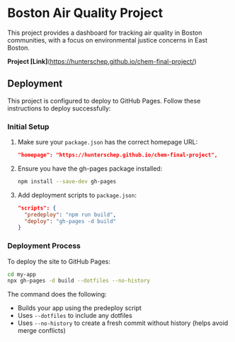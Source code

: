 # Boston Air Quality Project

This project provides a dashboard for tracking air quality in Boston communities, with a focus on environmental justice concerns in East Boston.

**Project [Link]**(https://hunterschep.github.io/chem-final-project/)

## Deployment

This project is configured to deploy to GitHub Pages. Follow these instructions to deploy successfully:

### Initial Setup

1. Make sure your `package.json` has the correct homepage URL:
   ```json
   "homepage": "https://hunterschep.github.io/chem-final-project",
   ```

2. Ensure you have the gh-pages package installed:
   ```bash
   npm install --save-dev gh-pages
   ```

3. Add deployment scripts to `package.json`:
   ```json
   "scripts": {
     "predeploy": "npm run build",
     "deploy": "gh-pages -d build"
   }
   ```

### Deployment Process

To deploy the site to GitHub Pages:

```bash
cd my-app
npx gh-pages -d build --dotfiles --no-history
```

The command does the following:
- Builds your app using the predeploy script
- Uses `--dotfiles` to include any dotfiles
- Uses `--no-history` to create a fresh commit without history (helps avoid merge conflicts)
